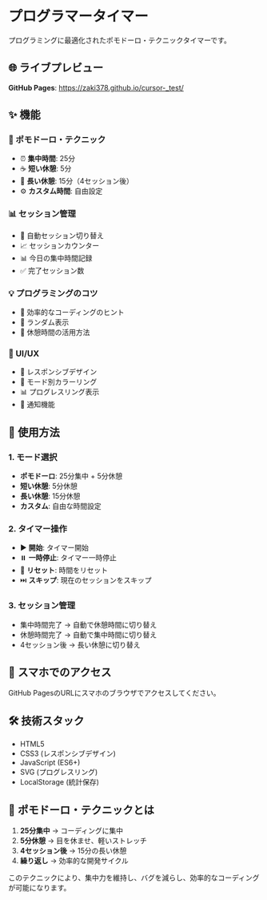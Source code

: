 # プログラマータイマー

プログラミングに最適化されたポモドーロ・テクニックタイマーです。

## 🌐 ライブプレビュー

**GitHub Pages**: https://zaki378.github.io/cursor-_test/

## ✨ 機能

### 🎯 ポモドーロ・テクニック
- ⏰ **集中時間**: 25分
- ☕ **短い休憩**: 5分
- 🛌 **長い休憩**: 15分（4セッション後）
- ⚙️ **カスタム時間**: 自由設定

### 📊 セッション管理
- 🔄 自動セッション切り替え
- 📈 セッションカウンター
- 📊 今日の集中時間記録
- ✅ 完了セッション数

### 💡 プログラミングのコツ
- 🎯 効率的なコーディングのヒント
- 🔄 ランダム表示
- 📱 休憩時間の活用方法

### 🎨 UI/UX
- 📱 レスポンシブデザイン
- 🎨 モード別カラーリング
- 📊 プログレスリング表示
- 🔔 通知機能

## 🚀 使用方法

### 1. モード選択
- **ポモドーロ**: 25分集中 + 5分休憩
- **短い休憩**: 5分休憩
- **長い休憩**: 15分休憩
- **カスタム**: 自由な時間設定

### 2. タイマー操作
- ▶️ **開始**: タイマー開始
- ⏸️ **一時停止**: タイマー一時停止
- 🔄 **リセット**: 時間をリセット
- ⏭️ **スキップ**: 現在のセッションをスキップ

### 3. セッション管理
- 集中時間完了 → 自動で休憩時間に切り替え
- 休憩時間完了 → 自動で集中時間に切り替え
- 4セッション後 → 長い休憩に切り替え

## 📱 スマホでのアクセス

GitHub PagesのURLにスマホのブラウザでアクセスしてください。

## 🛠️ 技術スタック

- HTML5
- CSS3 (レスポンシブデザイン)
- JavaScript (ES6+)
- SVG (プログレスリング)
- LocalStorage (統計保存)

## 🎯 ポモドーロ・テクニックとは

1. **25分集中** → コーディングに集中
2. **5分休憩** → 目を休ませ、軽いストレッチ
3. **4セッション後** → 15分の長い休憩
4. **繰り返し** → 効率的な開発サイクル

このテクニックにより、集中力を維持し、バグを減らし、効率的なコーディングが可能になります。
